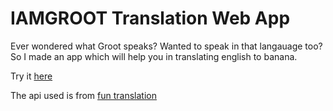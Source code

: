 # IAMGROOT Translation Web App
Ever wondered what Groot speaks? Wanted to speak in that langauage too?
So I made an app which will help you in translating english to banana.

Try it [here](https://english-to-iamgroot-translation.netlify.app/)

The api used is from [fun translation](https://api.funtranslations.com)